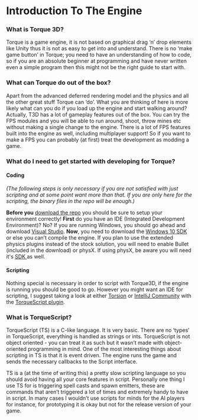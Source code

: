 # Introduction To The Engine

### What is Torque 3D? <a href="#what-is-torque-3d" id="what-is-torque-3d"></a>

Torque is a game engine, it is not based on graphical drag ‘n’ drop elements like Unity thus it is not as easy to get into and understand. There is no ‘make game button’ in Torque; you need to have an understanding of how to code, so if you are an absolute beginner at programming and have never written even a simple program then this might not be the right guide to start with.

### What can Torque do out of the box? <a href="#what-can-torque-do-out-of-the-box" id="what-can-torque-do-out-of-the-box"></a>

Apart from the advanced deferred rendering model and the physics and all the other great stuff Torque can ‘do’. What you are thinking of here is more likely what can you do if you load up the engine and start walking around? Actually, T3D has a lot of gameplay features out of the box. You can try the FPS modules and you will be able to run around, shoot, throw mines etc without making a single change to the engine. There is a lot of FPS features built into the engine as well, including multiplayer support! So if you want to make a FPS you can probably (at first) treat the development as modding a game.

### What do I need to get started with developing for Torque? <a href="#what-do-i-need-to-get-started-with-developing-for-torque" id="what-do-i-need-to-get-started-with-developing-for-torque"></a>

#### Coding <a href="#coding" id="coding"></a>

_(The following steps is only necessary if you are not satisfied with just scripting and at some point want more than that. If you are only here for the scripting, the binary files in the repo will be enough.)_

**Before you** [download the repo](http://github.com/TorqueGameEngines/Torque3D) you should be sure to setup your environment correctly! **First** do you have an IDE (Integrated Development Environment)? No? If you are running Windows, you should go ahead and download [Visual Studio](https://visualstudio.microsoft.com/vs/). **Now**, you need to download the [Windows 10 SDK](https://developer.microsoft.com/en-US/windows/downloads/windows-10-sdk/) or else you can’t compile the engine. If you plan to use the extended physics plugins instead of the stock solution, you will need to enable Bullet (included in the download) or physX. If using physX, be aware you will need it's [SDK ](http://www.nvidia.com/object/physx\_downloads.html)as well.

#### Scripting <a href="#scripting" id="scripting"></a>

Nothing special is necessary in order to script with Torque3D, if the engine is running you should be good to go. However you might want an IDE for scripting, I suggest taking a look at either [Torsion](https://github.com/TorqueGameEngines/TorsionEditor) or [IntelliJ Community](https://www.jetbrains.com/idea/download) with the [TorqueScript plugin](https://plugins.jetbrains.com/plugin/17218-torquescript-language-support).

### What is TorqueScript? <a href="#what-is-torquescript" id="what-is-torquescript"></a>

TorqueScript (TS) is a C-like language. It is very basic. There are no ‘types’ in TorqueScript, everything is handled as strings or ints. TorqueScript is not object oriented - you can treat it as such but it wasn’t made with object-oriented programming in mind. One of the most interesting things about scripting in TS is that it is event driven. The engine runs the game and sends the necessary callbacks to the Script interface.

TS is a (at the time of writing this) a pretty slow scripting language so you should avoid having all your core features in script. Personally one thing I use TS for is triggering spell casts and spawn emitters, these are commands that aren’t triggered a lot of times and extremely handy to have in script. In many cases I wouldn’t use scripts for minds for the AI players for instance, for prototyping it is okay but not for the release version of your game.
